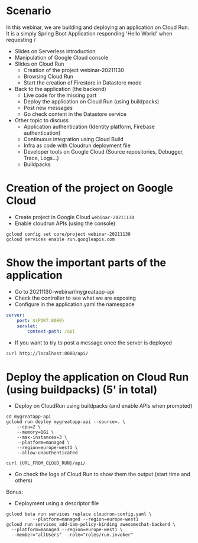 # Scenario

In this webinar, we are building and deploying an application on Cloud Run. It is a simply Spring Boot Application responding 'Hello World' when requesting /


* Slides on Serverless introduction
* Manipulation of Google Cloud console
* Slides on Cloud Run
    * Creation of the project webinar-20211130
    * Browsing Cloud Run
    * Start the creation of Firestore in Datastore mode
* Back to the application (the backend)
    * Live code for the missing part
    * Deploy the application on Cloud Run (using buildpacks)
    * Post new messages
    * Go check content in the Datastore service
* Other topic to discuss
    * Application authentication (Identity platform, Firebase authentication)
    * Continuous integration using Cloud Build
    * Infra as code with Cloudrun deployment file
    * Developer tools on Google Cloud (Source repositories, Debugger, Trace, Logs...)
    * Buildpacks


# Creation of the project on Google Cloud

* Create project in Google Cloud `webinar-20211130`
* Enable cloudrun APIs (using the console)
```shell script
gcloud config set core/project webinar-20211130
gcloud services enable run.googleapis.com
```


# Show the important parts of the application
* Go to 20211130-webinar/mygreatapp-api
* Check the controller to see what we are exposing
* Configure in the application.yaml the namespace
```yaml
server:
    port: ${PORT:8080}
    servlet:
        context-path: /api
```

* If you want to try to post a message once the server is deployed
```
curl http://localhost:8080/api/
```

# Deploy the application on Cloud Run (using buildpacks) (5' in total)

* Deploy on CloudRun using buildpacks (and enable APIs when prompted)
```
cd mygreatapp-api
gcloud run deploy mygreatapp-api --source=. \
    --cpu=2 \
    --memory=1Gi \
    --max-instances=3 \
    --platform=managed \
    --region=europe-west1 \
    --allow-unauthenticated

curl {URL_FROM_CLOUD_RUN}/api/
```
* Go check the logs of Cloud Run to show them the output (start time and others)

Bonus:
* Deployment using a descriptor file
```shell script
gcloud beta run services replace cloudrun-config.yaml \
          --platform=managed --region=europe-west1
gcloud run services add-iam-policy-binding awesomechat-backend \
  --platform=managed --region=europe-west1 \
  --member="allUsers" --role="roles/run.invoker"
``` 
